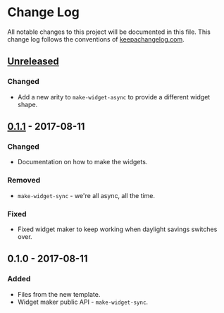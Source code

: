 # Change Log
All notable changes to this project will be documented in this file. This change log follows the conventions of [keepachangelog.com](http://keepachangelog.com/).

## [Unreleased]
### Changed
- Add a new arity to `make-widget-async` to provide a different widget shape.

## [0.1.1] - 2017-08-11
### Changed
- Documentation on how to make the widgets.

### Removed
- `make-widget-sync` - we're all async, all the time.

### Fixed
- Fixed widget maker to keep working when daylight savings switches over.

## 0.1.0 - 2017-08-11
### Added
- Files from the new template.
- Widget maker public API - `make-widget-sync`.

[Unreleased]: https://github.com/your-name/matcher-combinators/compare/0.1.1...HEAD
[0.1.1]: https://github.com/your-name/matcher-combinators/compare/0.1.0...0.1.1
